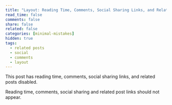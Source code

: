 ```yaml
---
title: "Layout: Reading Time, Comments, Social Sharing Links, and Related Posts Disabled"
read_time: false
comments: false
share: false
related: false
categories: [minimal-mistakes]
hidden: true
tags:
  - related posts
  - social
  - comments
  - layout
---
```


This post has reading time, comments, social sharing links, and related posts disabled.

Reading time, comments, social sharing and related post links should not appear.

